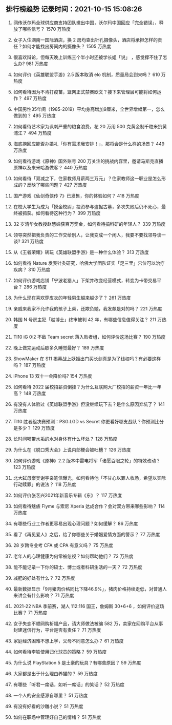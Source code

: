 
## 排行榜趋势 记录时间：2021-10-15 15:08:26
  
  1. 网传沃尔玛全球供应商支持团队撤出中国，沃尔玛中国回应「完全错误」，释放了哪些信号？ 1570 万热度
    
  2. 女子入住湖南一国际酒店，换 2 房均查出针孔摄像头，酒店将承担怎样的责任？如何才能找出房间内的摄像头？ 1505 万热度
    
  3. 很喜欢辩论，但每天晚上训练三个半小时还被学长姐「说」 ，感觉撑不住了怎么办? 981 万热度
    
  4. 如何评价《英雄联盟手游》2.5 版本取消 elo 机制，质量局会到来吗？ 610 万热度
    
  5. 如何看待因为不肯打疫苗，篮网正式禁赛欧文？接下来管理层可能将如何运作？ 497 万热度
    
  6. 中国男性35年间（1985-2019）平均身高增加9厘米，全世界增幅第一，怎么做到的？ 495 万热度
    
  7. 如何看待艺术家为讽刺严重的粮食浪费，花 20 万用 500 克黄金制千粒米扔黄浦江？ 494 万热度
    
  8. 海底捞回应能否办婚礼「你有需求我安排！」，那将会是什么样的场景？ 449 万热度
    
  9. 如何看待游戏《原神》国外账号 200 万关注的挑战内容里，邀请马斯克直播原神以及来米哈游做客？ 440 万热度
    
  10. 如何看待「双减之下，住家教师月薪两三万元」？住家教师这一职业是怎么形成的？反映了哪些问题？ 427 万热度
    
  11. 国产游戏《仙剑奇侠传 7》已发售，你的体验如何？ 418 万热度
    
  12. 在校大学生为成为「摸金校尉」投资参与盗掘古墓，多次失败后仍不死心，最终被抓获。如何看待这种行为？ 399 万热度
    
  13. 32 岁清华女教授赵慧婵获百万奖金，如何看待搞科研的年轻人？ 339 万热度
    
  14. 领导突然把我负责的工作交给别人，让我变成一个闲人，我要不要找领导谈一谈? 321 万热度
    
  15. 从《王者荣耀》转玩《英雄联盟手游》是一种什么体验？ 313 万热度
    
  16. 如何看待 Nature 发表针灸研究，哈佛大学团队证实「足三里」穴位可以治疗疾病？ 310 万热度
    
  17. 如何评价游戏店铺「宁波老猎人」下架并改变经营模式，转变为卡带交易平台？ 286 万热度
    
  18. 为什么现在喜欢穿皮衣的年轻男生越来越少了？ 261 万热度
    
  19. 亲戚来我家不允许我的孩子上桌，还欺负她，我发飙是对的吗？ 221 万热度
    
  20. 韩国 N 号房主犯「赵博士」终审被判 42 年，有哪些信息值得关注？ 211 万热度
    
  21. TI10 iG 0:2 不敌 Team secret 落入败者组，如何评价这场比赛？ 190 万热度
    
  22. 晚上做完运动后歇多久睡觉最好？ 189 万热度
    
  23. ShowMaker 在 S11 揭幕战上妖姬出门买长剑真是为了线权吗？有必要这样吗？ 187 万热度
    
  24. iPhone 13 双十一会降价吗? 154 万热度
    
  25. 如何看待 2022 届校招薪资倒挂？为什么互联网大厂校招的薪资一年比一年高？ 148 万热度
    
  26. 有没有人体验过《英雄联盟手游》但没继续玩下去？是什么原因弃坑了？ 141 万热度
    
  27. TI10 胜者组决赛预测：PSG.LGD vs Secret 你更看好哪支战队？你预测比分是多少？ 129 万热度
    
  28. 长时间喝带水垢的水对身体有什么坏处？ 128 万热度
    
  29. 为什么在《脱口秀大会》上说内部梗会被吐槽？ 126 万热度
    
  30. 如何评价游戏《原神》2.2 版本中雷电将军「诸愿百眼之轮」的特效改动？ 123 万热度
    
  31. 北大弑母案吴谢宇亲笔信曝光，如何看待他「不甘心以罪人收场，希望以实际行动赎罪」的说法？ 118 万热度
    
  32. 如何评价张艺兴2021年新音乐专辑《东》？ 117 万热度
    
  33. 如何看待魅族 Flyme 与索尼 Xperia 达成合作？会对双方带来哪些影响？ 114 万热度
    
  34. 有哪些行业工作者更容易出现心理问题？如何缓解？ 86 万热度
    
  35. 看了《再见爱人》之后，给了你哪些关于婚姻爱情方面的警示？ 77 万热度
    
  36. 28 岁跨专业考 CFA 或 CPA 有意义吗？ 75 万热度
    
  37. 老年人的心理健康为何常被忽视？如何帮助他们？ 72 万热度
    
  38. 能不能记录一下你的硕士、博士或者科研生活的一天？ 72 万热度
    
  39. 减肥的好处有什么？ 72 万热度
    
  40. 最新数据显示「9月猪肉价格同比下降46.9%」，猪肉价格持续走低，对普通人来讲会有什么影响？ 71 万热度
    
  41. 2021-22 NBA 季前赛，湖人 112:116 国王，詹姆斯 30+6+6 ，如何评价这场比赛？ 71 万热度
    
  42. 女子失恋不顺网购祈福产品，请大师做法被骗 582 万，卖家在网购平台从事封建迷信行为，平台是否有责任？ 71 万热度
    
  43. 家庭经济困难不想上学，父母不同意怎么办？ 61 万热度
    
  44. 如何看待李铁使用归化球员的策略？ 59 万热度
    
  45. 为什么说 PlayStation 5 是土豪的玩具？有哪些原因？ 59 万热度
    
  46. 大家都是出于什么理由养猫的？ 59 万热度
    
  47. 有哪些「听君一席话，如听一席话」的笑话？ 52 万热度
    
  48. 一个人的安全感源自哪里？ 51 万热度
    
  49. 有没有好看的沙雕小说？ 51 万热度
    
  50. 如何在职场中管理好自己的情绪？ 51 万热度
    